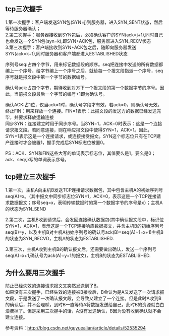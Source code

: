 ## tcp三次握手
1.第一次握手：客户端发送SYN包(SYN=j)到服务器，进入SYN_SENT状态，然后等待服务器确认；  
2.第二次握手：服务器接收到SYN包后，必须确认客户的SYN(ack=j+1),同时自己也会发送一个SYN包(syn=k),即SYN+ACK包，服务器进入SYN_RECV状态  
3.第三次握手：客户端接收到SYN+ACK包之后，随即向服务器发送SYN(ack=k+1),同时服务器和客户端都进入ESTABLISHED状态  

序列号seq:占四个字节，用来标记数据段的顺序。seq把连接中发送的所有数据都编上一个序号，给字节编上一个序号之后，就给每一个报文段指派一个序号，seq序号就是报文段中第一个字节的数据编号。  

确认号ack:占四个字节，期待收到对方下一个报文段的第一个数据字节的序号。因此，当前报文段最后一个字节的编号+1即为确认号。  

确认ACK:占1位，仅当ack=1时，确认号字段才有效，若ack=0，则确认号无效。  
终止FIN：用来释放一个连接。FIN=1表示：此报文段的发送方的数据已经发送完毕，并要求释放运输连接  
同步SYN：连接建立时用于同步序号。当SYN=1，ACK=0时表示：这是一个连接请求报文段。若同意连接，则在响应报文段中使得SYN=1，ACK=1。因此，SYN=1表示这是一个连接请求，或连接接受报文。SYN这个标志位只有在TCP建产连接时才会被置1，握手完成后SYN标志位被置0。  

PS：ACK、SYN和FIN这些大写的单词表示标志位，其值要么是1，要么是0；ack、seq小写的单词表示序号。 

## tcp建立三次握手
1.第一次，主机A向主机B发送TCP连接请求数据包，其中包含主机A的初始序列号seq(A)=x。（其中报文中同步标志位SYN=1，ACK=0，表示这是一个TCP连接请求数据报文；序号seq=x，表明传输数据时的第一个数据字节的序号是x）；主机A的状态为SYN_SEND  

2.第二次，主机B收到请求后，会发回连接确认数据包(其中确认报文段中，标识位SYN=1，ACK=1，表示这是一个TCP连接响应数据报文，并含主机B的初始序列号seq(B)=y，以及主机B对主机A初始序列号的确认号ack(B)=seq(A)+1=x+1)主机B的状态为SYN_RECVD，主机A的状态为ESTABLISHED.  

3.第三次，主机A收到主机B的确认报文后，还需要做出确认，发送一个序列号seq(A)=x+1,确认号为ack(A)=y+1的报文)，主机B的状态为ESTABLISHED.   


## 为什么要用三次握手
防止已经失效的连接请求报文又突然发送到了B。    
如果没有三次握手，已经失效的连接被B接收后，B会认为是A又发送了一次请求报文段，于是发送了一次确认报文段，会导致又建立了一个连接。但是此时A收到B的确认后，并不会理睬，到时B一直等待A将数据发送给自己，此时B的资源就白白浪费掉了。但是采用三次握手的话，A没有发送确认，B因为没有收到确认就不会建立连接。  

参考资料：http://blog.csdn.net/guyuealian/article/details/52535294



